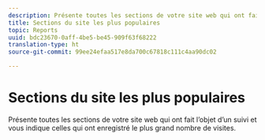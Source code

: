 ```yaml
---
description: Présente toutes les sections de votre site web qui ont fait l’objet d’un suivi et vous indique celles qui ont enregistré le plus grand nombre de visites.
title: Sections du site les plus populaires
topic: Reports
uuid: bdc23670-0aff-4be5-be45-909f63f68222
translation-type: ht
source-git-commit: 99ee24efaa517e8da700c67818c111c4aa90dc02

---
```



# Sections du site les plus populaires

Présente toutes les sections de votre site web qui ont fait l’objet d’un suivi et vous indique celles qui ont enregistré le plus grand nombre de visites.

